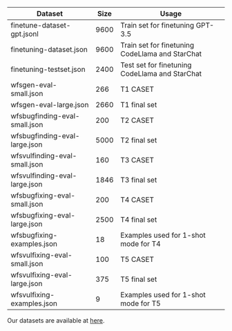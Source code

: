 | Dataset | Size | Usage | 
|--------------|--------------|--------------|
| finetune-dataset-gpt.jsonl | 9600 | Train set for finetuning GPT-3.5 |
| finetuning-dataset.json     | 9600 | Train set for finetuning CodeLlama and StarChat |
| finetuning-testset.json     | 2400 | Test set for finetuning CodeLlama and StarChat |
| wfsgen-eval-small.json| 266 | T1 CASET |
| wfsgen-eval-large.json| 2660 | T1 final set |
| wfsbugfinding-eval-small.json     | 200 | T2 CASET |
| wfsbugfinding-eval-large.json     | 5000 | T2 final set |
| wfsvulfinding-eval-small.json| 160 | T3 CASET |
| wfsvulfinding-eval-large.json| 1846 | T3 final set |
| wfsbugfixing-eval-small.json| 200 | T4 CASET |
| wfsbugfixing-eval-large.json| 2500 | T4 final set |
| wfsbugfixing-examples.json| 18 | Examples used for 1-shot mode for T4 |
| wfsvulfixing-eval-small.json| 100 | T5 CASET |
| wfsvulfixing-eval-large.json| 375 | T5 final set |
| wfsvulfixing-examples.json| 9 | Examples used for 1-shot mode for T5 |

Our datasets are available at [here](https://drive.google.com/drive/folders/1A53wdo786R_hT4QOeXqaeeXOGnM70lDp?usp=sharing).